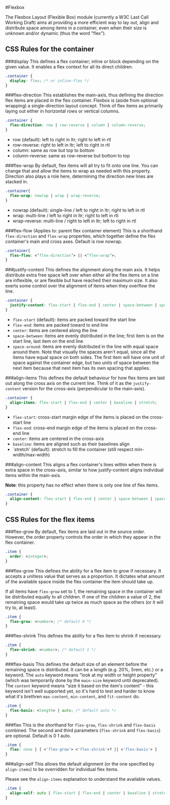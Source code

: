 #Flexbox

The Flexbox Layout (Flexible Box) module (currently a W3C Last Call Working Draft) aims at providing a more efficient way to lay out, align and distribute space among items in a container, even when their size is unknown and/or dynamic (thus the word "flex").

## CSS Rules for the container

###display
This defines a flex container; inline or block depending on the given value. It enables a flex context for all its direct children.
```css
.container {
  display: flex; /* or inline-flex */
}
```

###flex-direction
This establishes the main-axis, thus defining the direction flex items are placed in the flex container. Flexbox is (aside from optional wrapping) a single-direction layout concept. Think of flex items as primarily laying out either in horizontal rows or vertical columns.
```css
.container {
  flex-direction: row | row-reverse | column | column-reverse;
}
```
- row (default): left to right in ltr; right to left in rtl
- row-reverse: right to left in ltr; left to right in rtl
- column: same as row but top to bottom
- column-reverse: same as row-reverse but bottom to top

###flex-wrap
By default, flex items will all try to fit onto one line. You can change that and allow the items to wrap as needed with this property. Direction also plays a role here, determining the direction new lines are stacked in.
```css
.container{
  flex-wrap: nowrap | wrap | wrap-reverse;
}
```
- nowrap (default): single-line / left to right in ltr; right to left in rtl
- wrap: multi-line / left to right in ltr; right to left in rtl
- wrap-reverse: multi-line / right to left in ltr; left to right in rtl

###flex-flow (Applies to: parent flex container element)
This is a shorthand `flex-direction` and `flex-wrap` properties, which together define the flex container's main and cross axes. Default is row nowrap.

```css
.container{
  flex-flow: <‘flex-direction’> || <‘flex-wrap’>;
}
```

###justify-content
This defines the alignment along the main axis. It helps distribute extra free space left over when either all the flex items on a line are inflexible, or are flexible but have reached their maximum size. It also exerts some control over the alignment of items when they overflow the line.
```css
.container {
  justify-content: flex-start | flex-end | center | space-between | space-around;
}
```
- `flex-start` (default): items are packed toward the start line
- `flex-end`: items are packed toward to end line
- `center`: items are centered along the line
- `space-between`: items are evenly distributed in the line; first item is on the start line, last item on the end line
- `space-around`: items are evenly distributed in the line with equal space around them. Note that visually the spaces aren't equal, since all the items have equal space on both sides. The first item will have one unit of space against the container edge, but two units of space between the next item because that next item has its own spacing that applies.

###align-items
This defines the default behaviour for how flex items are laid out along the cross axis on the current line. Think of it as the `justify-content` version for the cross-axis (perpendicular to the main-axis).
```css
.container {
  align-items: flex-start | flex-end | center | baseline | stretch;
}
```
- `flex-start`: cross-start margin edge of the items is placed on the cross-start line
- `flex-end`: cross-end margin edge of the items is placed on the cross-end line
- `center`: items are centered in the cross-axis
- `baseline`: items are aligned such as their baselines align
- `stretch' (default): stretch to fill the container (still respect min-width/max-width)

###align-content
This aligns a flex container's lines within when there is extra space in the cross-axis, similar to how justify-content aligns individual items within the main-axis.

__Note__: this property has no effect when there is only one line of flex items.

```css
.container {
  align-content: flex-start | flex-end | center | space-between | space-around | stretch;
}
```


## CSS Rules for the flex items

###flex-grow
By default, flex items are laid out in the source order. However, the order property controls the order in which they appear in the flex container.
```css
.item {
  order: <integer>;
}
```

###flex-grow
This defines the ability for a flex item to grow if necessary. It accepts a unitless value that serves as a proportion. It dictates what amount of the available space inside the flex container the item should take up.

If all items have `flex-grow` set to 1, the remaining space in the container will be distributed equally to all children. If one of the children a value of 2, the remaining space would take up twice as much space as the others (or it will try to, at least).

```css
.item {
  flex-grow: <number>; /* default 0 */
}
```

###flex-shrink
This defines the ability for a flex item to shrink if necessary.
```css
.item {
  flex-shrink: <number>; /* default 1 */
}
```

###flex-basis
This defines the default size of an element before the remaining space is distributed. It can be a length (e.g. 20%, 5rem, etc.) or a keyword. The `auto` keyword means "look at my width or height property" (which was temporarily done by the `main-size` keyword until deprecated). The `content` keyword means "size it based on the item's content" - this keyword isn't well supported yet, so it's hard to test and harder to know what it's brethren `max-content`, `min-content`, and `fit-content` do.
```css
.item {
  flex-basis: <length> | auto; /* default auto */
}
```

###flex
This is the shorthand for `flex-grow`, `flex-shrink` and `flex-basis` combined. The second and third parameters (`flex-shrink` and `flex-basis`) are optional. Default is 0 1 auto.
```css
.item {
  flex: none | [ <'flex-grow'> <'flex-shrink'>? || <'flex-basis'> ]
}
```

###align-self
This allows the default alignment (or the one specified by `align-items`) to be overridden for individual flex items.

Please see the `align-items` explanation to understand the available values.

```css
.item {
  align-self: auto | flex-start | flex-end | center | baseline | stretch;
}
```